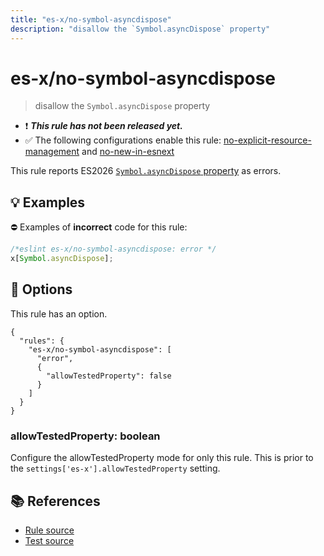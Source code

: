 ```yaml
---
title: "es-x/no-symbol-asyncdispose"
description: "disallow the `Symbol.asyncDispose` property"
---
```


# es-x/no-symbol-asyncdispose
> disallow the `Symbol.asyncDispose` property

- ❗ <badge text="This rule has not been released yet." vertical="middle" type="error"> ***This rule has not been released yet.*** </badge>
- ✅ The following configurations enable this rule: [no-explicit-resource-management] and [no-new-in-esnext]

This rule reports ES2026 [`Symbol.asyncDispose` property](https://github.com/tc39/proposal-explicit-resource-management) as errors.

## 💡 Examples

⛔ Examples of **incorrect** code for this rule:

<eslint-playground type="bad">

```js
/*eslint es-x/no-symbol-asyncdispose: error */
x[Symbol.asyncDispose];
```

</eslint-playground>

## 🔧 Options

This rule has an option.

```jsonc
{
  "rules": {
    "es-x/no-symbol-asyncdispose": [
      "error",
      {
        "allowTestedProperty": false
      }
    ]
  }
}
```

### allowTestedProperty: boolean

Configure the allowTestedProperty mode for only this rule.
This is prior to the `settings['es-x'].allowTestedProperty` setting.

## 📚 References

- [Rule source](https://github.com/eslint-community/eslint-plugin-es-x/blob/master/lib/rules/no-symbol-asyncdispose.js)
- [Test source](https://github.com/eslint-community/eslint-plugin-es-x/blob/master/tests/lib/rules/no-symbol-asyncdispose.js)

[no-explicit-resource-management]: ../configs/index.md#no-explicit-resource-management
[no-new-in-esnext]: ../configs/index.md#no-new-in-esnext
